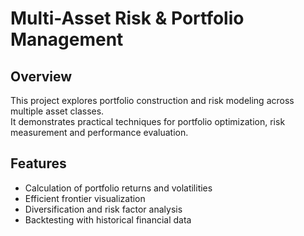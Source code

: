 # Multi-Asset Risk & Portfolio Management

## Overview
This project explores portfolio construction and risk modeling across multiple asset classes.  
It demonstrates practical techniques for portfolio optimization, risk measurement and performance evaluation.

## Features
- Calculation of portfolio returns and volatilities
- Efficient frontier visualization
- Diversification and risk factor analysis
- Backtesting with historical financial data
